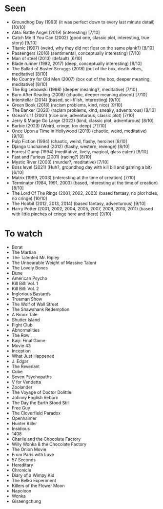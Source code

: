 # Seen

 - Groundhog Day (1993) (it was perfect down to every last minute detail) [10/10]
 - Alita: Battle Angel (2019) (interesting) [7/10]
 - Catch Me If You Can (2002) (good one, classic plot, interesting, true story) [9/10]
 - Titanic (1997) (weird, why they did not float on the same plank?) [8/10]
 - Passengers (2016) (sentimental, conceptually interesting) [7/10]
 - Man of steel (2013) (default) [6/10]
 - Blade runner (1982, 2017) (deep, conceptually interesting) [8/10]
 - The Ballad of Buster Scruggs (2018) (out of the box, death vibes, meditative) [8/10]
 - No Country for Old Men (2007) (box out of the box, deeper meaning, meditative) [8/10]
 - The Big Lebowski (1998) (deeper meaning?, meditative) [7/10]
 - Burn After Reading (2008) (chaotic, deeper meaning absent) [7/10]
 - Interstellar (2014) (based, sci-fi'ish, interesting) [9/10]
 - Green Book (2018) (racism problems, kind, nice) [9/10]
 - The Banker (2020) (racism problems, kind, sneaky, adventurous) [8/10]
 - Ocean's 11 (2001) (nice one, adventurous, classic plot) [7/10]
 - Jerry & Marge Go Large (2022) (kind, classic plot, adventurous) [8/10]
 - Barbie (2023) (Weird, cringe, too deep) [7?/10]
 - Once Upon a Time in Hollywood (2019) (chaotic, weird, meditative) [9/10]
 - Pulp Fiction (1994) (chaotic, weird, flashy, heroine) [8/10]
 - Django Unchained (2012) (flashy, western, revenge) [8/10]
 - Forrest Gump (1994) (meditative, lively, magical, glass eaten) [9/10]
 - Fast and Furious (2001) (racing?) [8/10]
 - Mystic River (2003) (murder?, meditative) [7/10]
 - Boss level (2021) (Huh?, groundhog day with kill bill and gaming a bit) [6/10]
 - Matrix (1999, 2003) (interesting at the time of creation) [7/10]
 - Terminator (1984, 1991, 2003) (based, interesting at the time of creation) [8/10]
 - The Lord Of The Rings (2001, 2002, 2003) (based fantasy, no plot holes, no cringe) [10/10]
 - The Hobbit (2012, 2013, 2014) (based fantasy, adventurous) [9/10]
 - Harry Potter (2001, 2002, 2004, 2005, 2007, 2009, 2010, 2011) (based with little pinches of cringe here and there) [9/10]


# To watch

 - Borat
 - The Martian
 - The Talented Mr. Ripley
 - The Unbearable Weight of Massive Talent
 - The Lovely Bones
 - Dune
 - American Psycho
 - Kill Bill: Vol. 1
 - Kill Bill: Vol. 2
 - Inglorious Bastards
 - Trueman Show
 - The Wolf of Wall Street
 - The Shawshank Redemption
 - A Bronx Tale
 - Shutter Island
 - Fight Club
 - Abnormalities
 - The Row
 - Kaiji: Final Game
 - Movie 43
 - Inception
 - What Just Happened
 - J. Edgar
 - The Revenant
 - Cube
 - Seven Psychopaths
 - V for Vendetta
 - Zoolander
 - The Voyage of Doctor Dolittle
 - Johnny English Reborn
 - The Day the Earth Stood Still
 - Free Guy
 - The Cloverfield Paradox
 - Openhaimer
 - Hunter Killer
 - Insidious
 - 1408
 - Charlie and the Chocolate Factory
 - Willy Wonka & the Chocolate Factory
 - The Onion Movie
 - From Paris with Love
 - 57 Seconds
 - Hereditary
 - Chronicle
 - Diary of a Wimpy Kid
 - The Belko Experiment
 - Killers of the Flower Moon
 - Napoleon
 - Wonka
 - Gisaengchung
